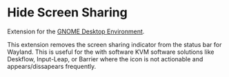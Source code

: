 # Hide Screen Sharing
Extension for the [GNOME Desktop Environment](https://www.gnome.org/).

This extension removes the screen sharing indicator from the status bar for Wayland. This is useful for the with software KVM software solutions like Deskflow, Input-Leap, or Barrier where the icon is not actionable and appears/dissapears frequently.